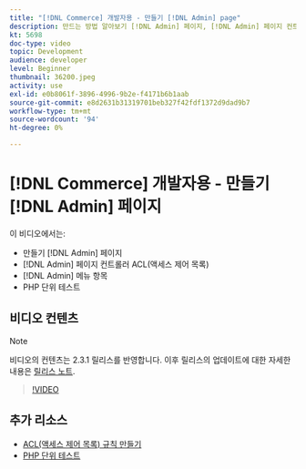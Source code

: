 ```yaml
---
title: "[!DNL Commerce] 개발자용 - 만들기 [!DNL Admin] page"
description: 만드는 방법 알아보기 [!DNL Admin] 페이지, [!DNL Admin] 페이지 컨트롤러 ACL(액세스 제어 목록) 및 단위 테스트를 수행합니다.
kt: 5698
doc-type: video
topic: Development
audience: developer
level: Beginner
thumbnail: 36200.jpeg
activity: use
exl-id: e0b8061f-3896-4996-9b2e-f4171b6b1aab
source-git-commit: e8d2631b31319701beb327f42fdf1372d9dad9b7
workflow-type: tm+mt
source-wordcount: '94'
ht-degree: 0%

---
```


# [!DNL Commerce] 개발자용 - 만들기 [!DNL Admin] 페이지

이 비디오에서는:

- 만들기 [!DNL Admin] 페이지
- [!DNL Admin] 페이지 컨트롤러 ACL(액세스 제어 목록)
- [!DNL Admin] 메뉴 항목
- PHP 단위 테스트

## 비디오 컨텐츠

>[!NOTE]
>
>비디오의 컨텐츠는 2.3.1 릴리스를 반영합니다. 이후 릴리스의 업데이트에 대한 자세한 내용은 [릴리스 노트](https://experienceleague.adobe.com/docs/commerce-operations/release/notes/overview.html).

>[!VIDEO](https://video.tv.adobe.com/v/36200?quality=12&learn=on)

## 추가 리소스

- [ACL(액세스 제어 목록) 규칙 만들기](https://developer.adobe.com/commerce/php/tutorials/backend/create-access-control-list-rule/)
- [PHP 단위 테스트](https://developer.adobe.com/commerce/testing/guide/unit/)
